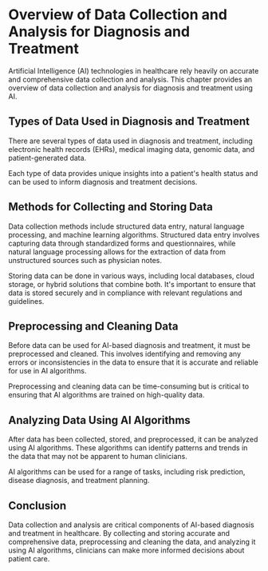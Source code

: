 Overview of Data Collection and Analysis for Diagnosis and Treatment
=======================================================================================================================================

Artificial Intelligence (AI) technologies in healthcare rely heavily on accurate and comprehensive data collection and analysis. This chapter provides an overview of data collection and analysis for diagnosis and treatment using AI.

Types of Data Used in Diagnosis and Treatment
---------------------------------------------

There are several types of data used in diagnosis and treatment, including electronic health records (EHRs), medical imaging data, genomic data, and patient-generated data.

Each type of data provides unique insights into a patient's health status and can be used to inform diagnosis and treatment decisions.

Methods for Collecting and Storing Data
---------------------------------------

Data collection methods include structured data entry, natural language processing, and machine learning algorithms. Structured data entry involves capturing data through standardized forms and questionnaires, while natural language processing allows for the extraction of data from unstructured sources such as physician notes.

Storing data can be done in various ways, including local databases, cloud storage, or hybrid solutions that combine both. It's important to ensure that data is stored securely and in compliance with relevant regulations and guidelines.

Preprocessing and Cleaning Data
-------------------------------

Before data can be used for AI-based diagnosis and treatment, it must be preprocessed and cleaned. This involves identifying and removing any errors or inconsistencies in the data to ensure that it is accurate and reliable for use in AI algorithms.

Preprocessing and cleaning data can be time-consuming but is critical to ensuring that AI algorithms are trained on high-quality data.

Analyzing Data Using AI Algorithms
----------------------------------

After data has been collected, stored, and preprocessed, it can be analyzed using AI algorithms. These algorithms can identify patterns and trends in the data that may not be apparent to human clinicians.

AI algorithms can be used for a range of tasks, including risk prediction, disease diagnosis, and treatment planning.

Conclusion
----------

Data collection and analysis are critical components of AI-based diagnosis and treatment in healthcare. By collecting and storing accurate and comprehensive data, preprocessing and cleaning the data, and analyzing it using AI algorithms, clinicians can make more informed decisions about patient care.
